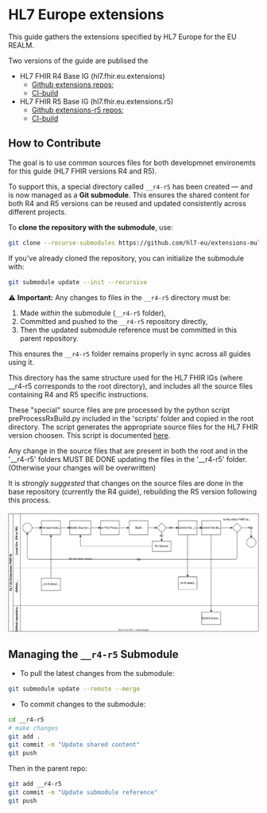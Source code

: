 # HL7 Europe extensions

This guide gathers the extensions specified by HL7 Europe for the EU REALM.

Two versions of the guide are publised the 
* HL7 FHIR R4 Base IG (hl7.fhir.eu.extensions)
  * [Github extensions repos](https://github.com/hl7-eu/extensions);
  * [CI-build](https://build.fhir.org/ig/hl7-eu/extensions)
* HL7 FHIR R5 Base IG (hl7.fhir.eu.extensions.r5)
  * [Github extensions-r5 repos](https://github.com/hl7-eu/extensions-r5);
  * [CI-build](https://build.fhir.org/ig/hl7-eu/extensions-r5)

## How to Contribute

The goal is to use common sources files for both developmnet environemts for this guide (HL7 FHIR versions R4 and R5).

To support this, a special directory called `__r4-r5` has been created — and is now managed as a **Git submodule**. This ensures the shared content for both R4 and R5 versions can be reused and updated consistently across different projects.

To **clone the repository with the submodule**, use:

```bash
git clone --recurse-submodules https://github.com/hl7-eu/extensions-multi-versions.git
```

If you've already cloned the repository, you can initialize the submodule with:

```bash
git submodule update --init --recursive
```

⚠️ **Important:** Any changes to files in the `__r4-r5` directory must be:

1. Made *within* the submodule (`__r4-r5` folder),
2. Committed and pushed to the `__r4-r5` repository directly,
3. Then the updated submodule reference must be committed in this parent repository.

This ensures the `__r4-r5` folder remains properly in sync across all guides using it.

This directory has the same structure used for the HL7 FHIR IGs (where __r4-r5 corresponds to the root directory), and includes all the source files containing R4 and R5 specific instructions.

These "special" source files are pre processed by the python script preProcessRxBuild.py included in the 'scripts' folder and copied in the root directory. 
The script generates the appropriate source files for the HL7 FHIR version choosen.
This script is documented [here](scripts/README.md).

Any change in the source files that are present in both the root and in the '__r4-r5' folders MUST BE DONE updating the files in the '__r4-r5' folder.
(Otherwise your changes will be overwritten)

It is *strongly suggested* that changes on the source files are done in the base repository (currently the R4 guide), rebuilding the R5 version following this process.

![this process](change-mgmt.drawio.svg)



## Managing the `__r4-r5` Submodule

- To pull the latest changes from the submodule:

```bash
git submodule update --remote --merge
```

- To commit changes to the submodule:

```bash
cd __r4-r5
# make changes
git add .
git commit -m "Update shared content"
git push
```

Then in the parent repo:

```bash
git add __r4-r5
git commit -m "Update submodule reference"
git push
```
